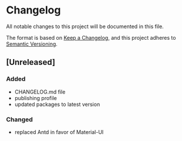 # Changelog

All notable changes to this project will be documented in this file.

The format is based on [Keep a Changelog](https://keepachangelog.com/en/1.0.0/),
and this project adheres to [Semantic Versioning](https://semver.org/spec/v2.0.0.html).

## [Unreleased]

### Added

- CHANGELOG.md file
- publishing profile
- updated packages to latest version

### Changed

- replaced Antd in favor of Material-UI

<!-- ## [1.0.0] - 2017-06-20 -->
<!-- Added
Changed
Deprecated
Removed
Fixed
Security -->
